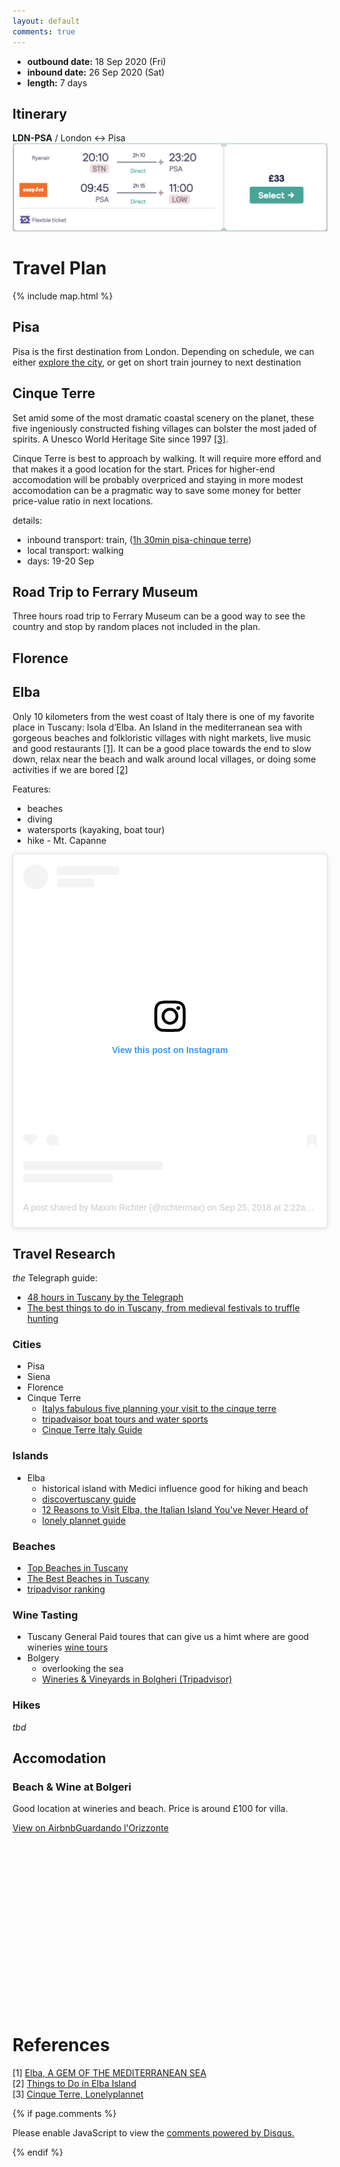 ```yaml
---
layout: default
comments: true
---
```


- **outbound date:** 18 Sep 2020 (Fri)
- **inbound date:** 26 Sep 2020 (Sat)
- **length:** 7 days

## Itinerary
**LDN-PSA** / London ↔ Pisa
![Flight London to Pisa](/assets/flight.png)

<div
  data-skyscanner-widget="SearchWidget"
  data-associate-id="a62db278-4fa1-4c4d-bff2-b540a6d1a917"
  data-locale="en-GB"
  data-market="GB"
  data-currency="GBP"
  data-origin-name="'London'"
  data-destination-name="'Pisa'"
  data-flight-outbound-date="2020-09-18"
  data-flight-inbound-date="2020-09-26"
></div>
<script src="https://widgets.skyscanner.net/widget-server/js/loader.js" async></script>

# Travel Plan

{% include map.html %}

## Pisa
Pisa is the first destination from London. Depending on schedule, we can either [explore the city](https://www.thecrazytourist.com/15-best-things-pisa-italy), or get on short train journey to next destination

## Cinque Terre
Set amid some of the most dramatic coastal scenery on the planet, these five ingeniously constructed fishing villages can bolster the most jaded of spirits. A Unesco World Heritage Site since 1997 [\[3\]](https://www.lonelyplanet.com/italy/cinque-terre).

Cinque Terre is best to approach by walking. It will require more efford and that makes it a good location for the start. Prices for higher-end accomodation will be probably overpriced and staying in more modest accomodation can be a pragmatic way to save some money for better price-value ratio in next locations.

details:
  - inbound transport: train, ([1h 30min pisa-chinque terre](https://goo.gl/maps/hk7UzaeMxZ2pYCpy8))
  - local transport: walking
  - days: 19-20 Sep

## Road Trip to Ferrary Museum
Three hours road trip to Ferrary Museum can be a good way to see the country and stop by random places not included in the plan.

## Florence


## Elba
Only 10 kilometers from the west coast of Italy there is one of my favorite place in Tuscany: Isola d’Elba. An Island in the mediterranean sea with gorgeous beaches and folkloristic villages with night markets, live music and good restaurants [\[1\]](https://travelista.club/guides/isola-delba-a-little-paradise-in-the-sea-of-tuscany-italy/). It can be a good place towards the end to slow down, relax near the beach and walk around local villages, or doing some activities if we are bored [\[2\]](https://www.tripadvisor.co.uk/Attractions-g202314-Activities-Elba_Island_Province_of_Livorno_Tuscany.html)

Features:
  - beaches
  - diving
  - watersports (kayaking, boat tour)
  - hike - Mt. Capanne

<blockquote class="instagram-media" data-instgrm-permalink="https://www.instagram.com/p/BoJNbKEgLBz/?utm_source=ig_embed&amp;utm_campaign=loading" data-instgrm-version="12" style=" background:#FFF; border:0; border-radius:3px; box-shadow:0 0 1px 0 rgba(0,0,0,0.5),0 1px 10px 0 rgba(0,0,0,0.15); margin: 1px; max-width:540px; min-width:326px; padding:0; width:99.375%; width:-webkit-calc(100% - 2px); width:calc(100% - 2px);"><div style="padding:16px;"> <a href="https://www.instagram.com/p/BoJNbKEgLBz/?utm_source=ig_embed&amp;utm_campaign=loading" style=" background:#FFFFFF; line-height:0; padding:0 0; text-align:center; text-decoration:none; width:100%;" target="_blank"> <div style=" display: flex; flex-direction: row; align-items: center;"> <div style="background-color: #F4F4F4; border-radius: 50%; flex-grow: 0; height: 40px; margin-right: 14px; width: 40px;"></div> <div style="display: flex; flex-direction: column; flex-grow: 1; justify-content: center;"> <div style=" background-color: #F4F4F4; border-radius: 4px; flex-grow: 0; height: 14px; margin-bottom: 6px; width: 100px;"></div> <div style=" background-color: #F4F4F4; border-radius: 4px; flex-grow: 0; height: 14px; width: 60px;"></div></div></div><div style="padding: 19% 0;"></div> <div style="display:block; height:50px; margin:0 auto 12px; width:50px;"><svg width="50px" height="50px" viewBox="0 0 60 60" version="1.1" xmlns="https://www.w3.org/2000/svg" xmlns:xlink="https://www.w3.org/1999/xlink"><g stroke="none" stroke-width="1" fill="none" fill-rule="evenodd"><g transform="translate(-511.000000, -20.000000)" fill="#000000"><g><path d="M556.869,30.41 C554.814,30.41 553.148,32.076 553.148,34.131 C553.148,36.186 554.814,37.852 556.869,37.852 C558.924,37.852 560.59,36.186 560.59,34.131 C560.59,32.076 558.924,30.41 556.869,30.41 M541,60.657 C535.114,60.657 530.342,55.887 530.342,50 C530.342,44.114 535.114,39.342 541,39.342 C546.887,39.342 551.658,44.114 551.658,50 C551.658,55.887 546.887,60.657 541,60.657 M541,33.886 C532.1,33.886 524.886,41.1 524.886,50 C524.886,58.899 532.1,66.113 541,66.113 C549.9,66.113 557.115,58.899 557.115,50 C557.115,41.1 549.9,33.886 541,33.886 M565.378,62.101 C565.244,65.022 564.756,66.606 564.346,67.663 C563.803,69.06 563.154,70.057 562.106,71.106 C561.058,72.155 560.06,72.803 558.662,73.347 C557.607,73.757 556.021,74.244 553.102,74.378 C549.944,74.521 548.997,74.552 541,74.552 C533.003,74.552 532.056,74.521 528.898,74.378 C525.979,74.244 524.393,73.757 523.338,73.347 C521.94,72.803 520.942,72.155 519.894,71.106 C518.846,70.057 518.197,69.06 517.654,67.663 C517.244,66.606 516.755,65.022 516.623,62.101 C516.479,58.943 516.448,57.996 516.448,50 C516.448,42.003 516.479,41.056 516.623,37.899 C516.755,34.978 517.244,33.391 517.654,32.338 C518.197,30.938 518.846,29.942 519.894,28.894 C520.942,27.846 521.94,27.196 523.338,26.654 C524.393,26.244 525.979,25.756 528.898,25.623 C532.057,25.479 533.004,25.448 541,25.448 C548.997,25.448 549.943,25.479 553.102,25.623 C556.021,25.756 557.607,26.244 558.662,26.654 C560.06,27.196 561.058,27.846 562.106,28.894 C563.154,29.942 563.803,30.938 564.346,32.338 C564.756,33.391 565.244,34.978 565.378,37.899 C565.522,41.056 565.552,42.003 565.552,50 C565.552,57.996 565.522,58.943 565.378,62.101 M570.82,37.631 C570.674,34.438 570.167,32.258 569.425,30.349 C568.659,28.377 567.633,26.702 565.965,25.035 C564.297,23.368 562.623,22.342 560.652,21.575 C558.743,20.834 556.562,20.326 553.369,20.18 C550.169,20.033 549.148,20 541,20 C532.853,20 531.831,20.033 528.631,20.18 C525.438,20.326 523.257,20.834 521.349,21.575 C519.376,22.342 517.703,23.368 516.035,25.035 C514.368,26.702 513.342,28.377 512.574,30.349 C511.834,32.258 511.326,34.438 511.181,37.631 C511.035,40.831 511,41.851 511,50 C511,58.147 511.035,59.17 511.181,62.369 C511.326,65.562 511.834,67.743 512.574,69.651 C513.342,71.625 514.368,73.296 516.035,74.965 C517.703,76.634 519.376,77.658 521.349,78.425 C523.257,79.167 525.438,79.673 528.631,79.82 C531.831,79.965 532.853,80.001 541,80.001 C549.148,80.001 550.169,79.965 553.369,79.82 C556.562,79.673 558.743,79.167 560.652,78.425 C562.623,77.658 564.297,76.634 565.965,74.965 C567.633,73.296 568.659,71.625 569.425,69.651 C570.167,67.743 570.674,65.562 570.82,62.369 C570.966,59.17 571,58.147 571,50 C571,41.851 570.966,40.831 570.82,37.631"></path></g></g></g></svg></div><div style="padding-top: 8px;"> <div style=" color:#3897f0; font-family:Arial,sans-serif; font-size:14px; font-style:normal; font-weight:550; line-height:18px;"> View this post on Instagram</div></div><div style="padding: 12.5% 0;"></div> <div style="display: flex; flex-direction: row; margin-bottom: 14px; align-items: center;"><div> <div style="background-color: #F4F4F4; border-radius: 50%; height: 12.5px; width: 12.5px; transform: translateX(0px) translateY(7px);"></div> <div style="background-color: #F4F4F4; height: 12.5px; transform: rotate(-45deg) translateX(3px) translateY(1px); width: 12.5px; flex-grow: 0; margin-right: 14px; margin-left: 2px;"></div> <div style="background-color: #F4F4F4; border-radius: 50%; height: 12.5px; width: 12.5px; transform: translateX(9px) translateY(-18px);"></div></div><div style="margin-left: 8px;"> <div style=" background-color: #F4F4F4; border-radius: 50%; flex-grow: 0; height: 20px; width: 20px;"></div> <div style=" width: 0; height: 0; border-top: 2px solid transparent; border-left: 6px solid #f4f4f4; border-bottom: 2px solid transparent; transform: translateX(16px) translateY(-4px) rotate(30deg)"></div></div><div style="margin-left: auto;"> <div style=" width: 0px; border-top: 8px solid #F4F4F4; border-right: 8px solid transparent; transform: translateY(16px);"></div> <div style=" background-color: #F4F4F4; flex-grow: 0; height: 12px; width: 16px; transform: translateY(-4px);"></div> <div style=" width: 0; height: 0; border-top: 8px solid #F4F4F4; border-left: 8px solid transparent; transform: translateY(-4px) translateX(8px);"></div></div></div> <div style="display: flex; flex-direction: column; flex-grow: 1; justify-content: center; margin-bottom: 24px;"> <div style=" background-color: #F4F4F4; border-radius: 4px; flex-grow: 0; height: 14px; margin-bottom: 6px; width: 224px;"></div> <div style=" background-color: #F4F4F4; border-radius: 4px; flex-grow: 0; height: 14px; width: 144px;"></div></div></a><p style=" color:#c9c8cd; font-family:Arial,sans-serif; font-size:14px; line-height:17px; margin-bottom:0; margin-top:8px; overflow:hidden; padding:8px 0 7px; text-align:center; text-overflow:ellipsis; white-space:nowrap;"><a href="https://www.instagram.com/p/BoJNbKEgLBz/?utm_source=ig_embed&amp;utm_campaign=loading" style=" color:#c9c8cd; font-family:Arial,sans-serif; font-size:14px; font-style:normal; font-weight:normal; line-height:17px; text-decoration:none;" target="_blank">A post shared by Maxim Richter (@richtermax)</a> on <time style=" font-family:Arial,sans-serif; font-size:14px; line-height:17px;" datetime="2018-09-25T09:22:29+00:00">Sep 25, 2018 at 2:22am PDT</time></p></div></blockquote> <script async src="//www.instagram.com/embed.js"></script>

## Travel Research

_the_ Telegraph guide:
  - [48 hours in Tuscany by the Telegraph](https://www.telegraph.co.uk/travel/destinations/europe/italy/tuscany/articles/tuscany-expert-travel-guide/)
  - [The best things to do in Tuscany, from medieval festivals to truffle hunting](https://www.telegraph.co.uk/travel/destinations/europe/italy/tuscany/articles/tuscany-attractions/)

### Cities

- Pisa
- Siena
- Florence
- Cinque Terre
    - [Italys fabulous five planning your visit to the cinque terre](https://www.lonelyplanet.com/articles/italys-fabulous-five-planning-your-visit-to-the-cinque-terre)
    - [tripadvaisor boat tours and water sports](https://www.tripadvisor.co.uk/Attractions-g187817-Activities-c55-Cinque_Terre_Italian_Riviera_Liguria.html)
    - [Cinque Terre Italy Guide](https://www.ontheluce.com/cinque-terre-italy-guide/)

### Islands

- Elba
    - historical island with Medici influence good for hiking and beach
    - [discovertuscany guide](https://www.discovertuscany.com/elba/)
    - [12 Reasons to Visit Elba, the Italian Island You've Never Heard of
](https://theculturetrip.com/europe/italy/articles/12-reasons-to-visit-elba-the-italian-island-youve-never-heard-of)
    - [lonely plannet guide](https://www.lonelyplanet.com/italy/tuscany/elba-1335584)


### Beaches
- [Top Beaches in Tuscany](https://www.discovertuscany.com/what-to-do-in-tuscany/top-beaches-in-tuscany.html)
- [The Best Beaches in Tuscany](https://www.essentialitaly.co.uk/blog/areas-best-beaches-tuscany)
- [tripadvisor ranking](https://www.tripadvisor.co.uk/Attractions-g187893-Activities-c61-t52-Tuscany.html)

### Wine Tasting
- Tuscany General
  Paid toures that can give us a himt where are good wineries [wine tours](https://www.italyandwine.net/shared-wine-tours)
- Bolgery
  - overlooking the sea
  - [Wineries & Vineyards in Bolgheri \(Tripadvisor\)](https://www.tripadvisor.co.uk/Attractions-g1095770-Activities-c36-t132-Bolgheri_Castagneto_Carducci_Province_of_Livorno_Tuscany.html)

### Hikes
_tbd_

## Accomodation

### Beach & Wine at Bolgeri
Good location at wineries and beach. Price is around £100 for villa.
<div class="airbnb-embed-frame" data-id="10497684" data-view="home" data-hide-price="true" style="min-width:350px;height:300px;margin:auto"><a href="https://www.airbnb.co.uk/rooms/10497684?check_in=2020-09-17&amp;check_out=2020-09-18&amp;s=66&amp;unique_share_id=4440a639-4cc7-45d5-8acf-efd20e9d28bf&amp;source=embed_widget">View on Airbnb</a><a href="https://www.airbnb.co.uk/rooms/10497684?check_in=2020-09-17&amp;check_out=2020-09-18&amp;s=66&amp;unique_share_id=4440a639-4cc7-45d5-8acf-efd20e9d28bf&amp;source=embed_widget" rel="nofollow">Guardando l&#x27;Orizzonte</a><script async="" src="https://www.airbnb.co.uk/embeddable/airbnb_jssdk"></script></div>

# References
[1] [Elba, A GEM OF THE MEDITERRANEAN SEA](https://travelista.club/guides/isola-delba-a-little-paradise-in-the-sea-of-tuscany-italy/)<br>
[2] [Things to Do in Elba Island](https://www.tripadvisor.co.uk/Attractions-g202314-Activities-Elba_Island_Province_of_Livorno_Tuscany.html)<br>
[3] [Cinque Terre, Lonelyplannet](https://www.lonelyplanet.com/italy/cinque-terre)

{% if page.comments %}
<div id="disqus_thread"></div>
<script>

/**
*  RECOMMENDED CONFIGURATION VARIABLES: EDIT AND UNCOMMENT THE SECTION BELOW TO INSERT DYNAMIC VALUES FROM YOUR PLATFORM OR CMS.
*  LEARN WHY DEFINING THESE VARIABLES IS IMPORTANT: https://disqus.com/admin/universalcode/#configuration-variables*/
/*
var disqus_config = function () {
this.page.url = PAGE_URL;  // Replace PAGE_URL with your page's canonical URL variable
this.page.identifier = PAGE_IDENTIFIER; // Replace PAGE_IDENTIFIER with your page's unique identifier variable
};
*/
(function() { // DON'T EDIT BELOW THIS LINE
var d = document, s = d.createElement('script');
s.src = 'https://oneworld-1.disqus.com/embed.js';
s.setAttribute('data-timestamp', +new Date());
(d.head || d.body).appendChild(s);
})();
</script>
<noscript>Please enable JavaScript to view the <a href="https://disqus.com/?ref_noscript">comments powered by Disqus.</a></noscript>
                            
{% endif %}